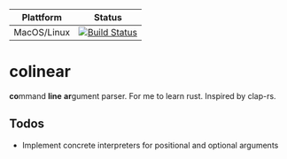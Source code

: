 | Plattform     | Status |
| ------------- |:-------------:|
| MacOS/Linux   | [![Build Status](https://travis-ci.org/kilianhelmenstein/colinear.svg?branch=master)](https://travis-ci.org/kilianhelmenstein/colinear) |

# colinear
**co**mmand **line** **ar**gument parser. For me to learn rust. Inspired by clap-rs.

## Todos
- Implement concrete interpreters for positional and optional arguments
